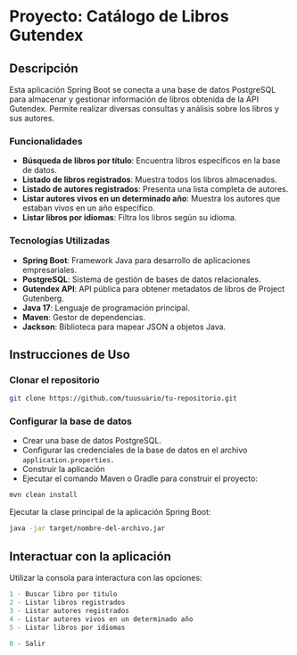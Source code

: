 # Proyecto: Catálogo de Libros Gutendex

## Descripción

Esta aplicación Spring Boot se conecta a una base de datos PostgreSQL para almacenar y gestionar información de libros obtenida de la API Gutendex. Permite realizar diversas consultas y análisis sobre los libros y sus autores.

### Funcionalidades

- **Búsqueda de libros por título**: Encuentra libros específicos en la base de datos.
- **Listado de libros registrados**: Muestra todos los libros almacenados.
- **Listado de autores registrados**: Presenta una lista completa de autores.
- **Listar autores vivos en un determinado año**: Muestra los autores que estaban vivos en un año específico.
- **Listar libros por idiomas**: Filtra los libros según su idioma.

### Tecnologías Utilizadas

- **Spring Boot**: Framework Java para desarrollo de aplicaciones empresariales.
- **PostgreSQL**: Sistema de gestión de bases de datos relacionales.
- **Gutendex API**: API pública para obtener metadatos de libros de Project Gutenberg.
- **Java 17**: Lenguaje de programación principal.
- **Maven**: Gestor de dependencias.
- **Jackson**: Biblioteca para mapear JSON a objetos Java.

## Instrucciones de Uso

### Clonar el repositorio

```bash
git clone https://github.com/tuusuario/tu-repositorio.git
```

### Configurar la base de datos
- Crear una base de datos PostgreSQL.
- Configurar las credenciales de la base de datos en el archivo ```application.properties.```
- Construir la aplicación
- Ejecutar el comando Maven o Gradle para construir el proyecto:

```bash
mvn clean install
```

Ejecutar la clase principal de la aplicación Spring Boot:

```bash
java -jar target/nombre-del-archivo.jar

```
## Interactuar con la aplicación
Utilizar la consola para interactura con las opciones: 

```java
1 - Buscar libro por titulo
2 - Listar libros registrados
3 - Listar autores registrados
4 - Listar autores vivos en un determinado año
5 - Listar libros por idiomas
                                 
0 - Salir
```




